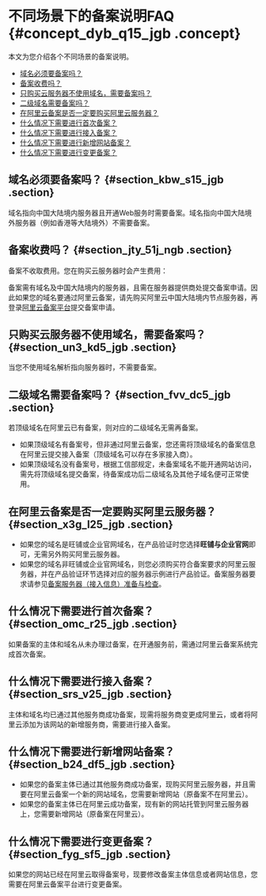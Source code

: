 # 不同场景下的备案说明FAQ {#concept_dyb_q15_jgb .concept}

本文为您介绍各个不同场景的备案说明。

-   [域名必须要备案吗？](#section_kbw_s15_jgb)
-   [备案收费吗？](#section_jty_51j_ngb)
-   [只购买云服务器不使用域名，需要备案吗？](#section_un3_kd5_jgb)
-   [二级域名需要备案吗？](#section_fvv_dc5_jgb)
-   [在阿里云备案是否一定要购买阿里云服务器？](#section_x3g_l25_jgb)
-   [什么情况下需要进行首次备案？](#section_omc_r25_jgb)
-   [什么情况下需要进行接入备案？](#section_srs_v25_jgb)
-   [什么情况下需要进行新增网站备案？](#section_b24_df5_jgb)
-   [什么情况下需要进行变更备案？](#section_fyg_sf5_jgb)

## 域名必须要备案吗？ {#section_kbw_s15_jgb .section}

域名指向中国大陆境内服务器且开通Web服务时需要备案。域名指向中国大陆境外服务器（例如香港等大陆境外）不需要备案。

## 备案收费吗？ {#section_jty_51j_ngb .section}

备案不收取费用。您在购买云服务器时会产生费用：

备案需有域名及中国大陆境内的服务器，且需在服务器提供商处提交备案申请。因此如果您的域名要通过阿里云备案，请先购买阿里云中国大陆境内节点服务器，再登录[阿里云备案平台](https://beian.aliyun.com/order/selfBaIndex.htm)提交备案申请。

## 只购买云服务器不使用域名，需要备案吗？ {#section_un3_kd5_jgb .section}

当您不使用域名解析指向服务器时，不需要备案。

## 二级域名需要备案吗？ {#section_fvv_dc5_jgb .section}

若顶级域名在阿里云已有备案，则对应的二级域名无需再备案。

-   如果顶级域名有备案号，但非通过阿里云备案，您还需将顶级域名的备案信息在阿里云提交接入备案（顶级域名可以存在多家接入商）。
-   如果顶级域名没有备案号，根据工信部规定，未备案域名不能开通网站访问，需先将顶级域名提交备案，待备案成功后二级域名及其他子域名便可正常使用。

## 在阿里云备案是否一定要购买阿里云服务器？ {#section_x3g_l25_jgb .section}

-   如果您的域名是旺铺或企业官网域名，在产品验证时您选择**旺铺与企业官网**即可，无需另外购买阿里云服务器。
-   如果您的域名非旺铺或企业官网域名，则您必须购买符合备案要求的阿里云服务器，并在产品验证环节选择对应的服务器示例进行产品验证。备案服务器要求请参见[备案服务器（接入信息）准备与检查](../intl.zh-CN/ICP备案前准备/托管服务器及接入检查/备案服务器（接入信息）准备与检查.md#)。

## 什么情况下需要进行首次备案？ {#section_omc_r25_jgb .section}

如果备案的主体和域名从未办理过备案，在开通服务前，需通过阿里云备案系统完成首次备案。

## 什么情况下需要进行接入备案？ {#section_srs_v25_jgb .section}

主体和域名均已通过其他服务商成功备案，现需将服务商变更成阿里云，或者将阿里云添加为该网站的新增服务商，需要进行接入备案。

## 什么情况下需要进行新增网站备案？ {#section_b24_df5_jgb .section}

-   如果您的备案主体已通过其他服务商成功备案，现购买阿里云服务器，并且需要在阿里云备案一个新的网站域名，您需要新增网站（原备案不在阿里云）。
-   如果您的备案主体已在阿里云成功备案，现有新的网站托管到阿里云服务器上，您需要新增网站（原备案在阿里云）。

## 什么情况下需要进行变更备案？ {#section_fyg_sf5_jgb .section}

如果您的网站已经在阿里云取得备案号，现要修改备案主体信息或者网站信息，您需要在阿里云备案平台进行变更备案。

